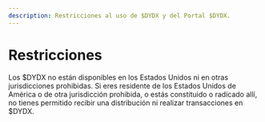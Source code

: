 ```yaml
---
description: Restricciones al uso de $DYDX y del Portal $DYDX.
---
```


# Restricciones

Los $DYDX no están disponibles en los Estados Unidos ni en otras jurisdicciones prohibidas. Si eres residente de los Estados Unidos de América o de otra jurisdicción prohibida, o estás constituido o radicado allí, no tienes permitido recibir una distribución ni realizar transacciones en $DYDX.
